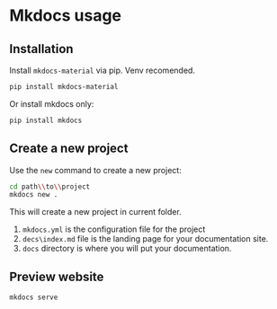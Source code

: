# Mkdocs usage

## Installation

Install `mkdocs-material` via pip. Venv recomended.

```bash
pip install mkdocs-material
```

Or install mkdocs only:

```bash
pip install mkdocs
```

## Create a new project

Use the `new` command to create a new project:

```bash
cd path\\to\\project
mkdocs new .
```

This will create a new project in current folder.

1. `mkdocs.yml` is the configuration file for the project
2. `decs\index.md` file is the landing page for your documentation site.
3. `docs` directory is where you will put your documentation.

## Preview website

```bash
mkdocs serve
```
